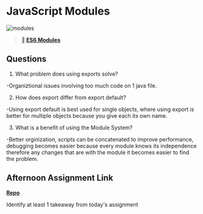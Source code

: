 # JavaScript Modules

![modules](https://bcw.blob.core.windows.net/public/img/1015719031845190)

> **📖 [ES6 Modules](https://codeworksacademy.com/fs-student-guide/resources/wk3/01-Modules)**

## Questions

1. What problem does using exports solve?

-Organiztional issues involving too much code on 1 java file.

2. How does export differ from export default?

-Using export default is best used for single objects, where using export is better for multiple objects because you give each its own name.

3. What is a benefit of using the Module System?

-Better orginization, scripts can be concatenated to improve performance, debugging becomes easier because every module knows its independence therefore any changes that are with the module it becomes easier to find the problem.

## Afternoon Assignment Link

**[Repo](https://github.com/EricTimRussell/<ASSIGNMENT_REPO>)**

Identify at least 1 takeaway from today's assignment
